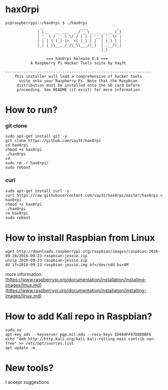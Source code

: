 # hax0rpi
```
pi@raspberrypi:~/hax0rpi $ ./hax0rpi 
               _                 ___             _              
              | |__   __ ___  __/ _ \ _ __ _ __ (_)             
              | '_ \ / _' \ \/ / | | | '__| '_ \| |             
              | | | | (_| |>  <| |_| | |  | |_) | |             
              |_| |_|\__,_/_/\_\\___/|_|  | .__/|_|             
                                          |_|                   

                  === hax0rpi Release 0.3 ===                   
           A Raspberry Pi Hacker Tools suite by Vay3t           

----------------------------------------------------------------
    This installer will load a comprehensive of hacker tools    
      suite onto your Raspberry Pi. Note that the Raspbian      
     distribution must be installed onto the SD card before     
     proceeding. See README (if exist) for more information.
```

# How to run?

### git clone
```
sudo apt-get install git -y
git clone https://github.com/vay3t/hax0rpi
cd hax0rpi
chmod +x hax0rpi
./hax0rpi
cd
sudo rm -r hax0rpi/
sudo reboot
```

### curl
```
sudo apt-get install curl -y
curl https://raw.githubusercontent.com/vay3t/hax0rpi/master/hax0rpi > hax0rpi
chmod +x hax0rpi
./hax0rpi
rm hax0rpi
sudo reboot
```

# How to install Raspbian from Linux
```
wget http://downloads.raspberrypi.org/raspbian/images/raspbian-2016-09-28/2016-09-23-raspbian-jessie.zip
unzip 2016-09-23-raspbian-jessie.zip
dd if=2016-09-23-raspbian-jessie.img of=/dev/sdd bs=4M
```

more information: [https://www.raspberrypi.org/documentation/installation/installing-images/linux.md](https://www.raspberrypi.org/documentation/installation/installing-images/linux.md)

# How to add Kali repo in Raspbian?
```
sudo su
apt-key adv --keyserver pgp.mit.edu --recv-keys ED444FF07D8D0BF6
echo "deb http://http.kali.org/kali kali-rolling main contrib non-free" >> /etc/apt/sources.list
apt update -m
```

# New tools?
I accept suggestions
